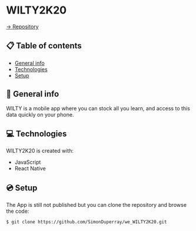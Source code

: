 # WILTY2K20

[-> Repository](https://github.com/SimonDuperray/we_WILTY2K20)

## :clipboard: Table of contents
* [General info](#general-info)
* [Technologies](#technologies)
* [Setup](#setup)

## :page_facing_up: General info
WILTY is a mobile app where you can stock all you learn, and access to this data quickly on your phone.
	
## :computer: Technologies
WILTY2K20 is created with:
* JavaScript
* React Native
	
## :cd: Setup
The App is still not published but you can clone the repository and browse the code:
```batch
$ git clone https://github.com/SimonDuperray/we_WILTY2K20.git
```
